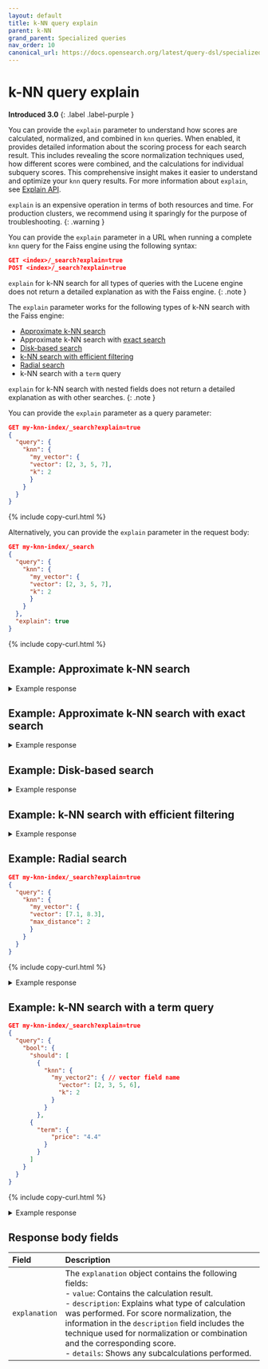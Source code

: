 ```yaml
---
layout: default
title: k-NN query explain
parent: k-NN
grand_parent: Specialized queries
nav_order: 10
canonical_url: https://docs.opensearch.org/latest/query-dsl/specialized/k-nn/k-nn-explain/
---
```


# k-NN query explain
**Introduced 3.0**
{: .label .label-purple }

You can provide the `explain` parameter to understand how scores are calculated, normalized, and combined in `knn` queries. When enabled, it provides detailed information about the scoring process for each search result. This includes revealing the score normalization techniques used, how different scores were combined, and the calculations for individual subquery scores. This comprehensive insight makes it easier to understand and optimize your `knn` query results. For more information about `explain`, see [Explain API]({{site.url}}{{site.baseurl}}/api-reference/explain/).

`explain` is an expensive operation in terms of both resources and time. For production clusters, we recommend using it sparingly for the purpose of troubleshooting.
{: .warning }

You can provide the `explain` parameter in a URL when running a complete `knn` query for the Faiss engine using the following syntax:

```json
GET <index>/_search?explain=true
POST <index>/_search?explain=true
```

`explain` for k-NN search for all types of queries with the Lucene engine does not return a detailed explanation as with the Faiss engine.
{: .note }

The `explain` parameter works for the following types of k-NN search with the Faiss engine:

- [Approximate k-NN search]({{site.url}}{{site.baseurl}}/vector-search/vector-search-techniques/approximate-knn/)
- Approximate k-NN search with [exact search]({{site.url}}{{site.baseurl}}/vector-search/vector-search-techniques/knn-score-script/)
- [Disk-based search]({{site.url}}{{site.baseurl}}/vector-search/optimizing-storage/disk-based-vector-search/)
- [k-NN search with efficient filtering]({{site.url}}{{site.baseurl}}/vector-search/filter-search-knn/efficient-knn-filtering/)
- [Radial search]({{site.url}}{{site.baseurl}}/vector-search/specialized-operations/radial-search-knn/)
- k-NN search with a `term` query

`explain` for k-NN search with nested fields does not return a detailed explanation as with other searches.
{: .note }

You can provide the `explain` parameter as a query parameter:

```json
GET my-knn-index/_search?explain=true
{
  "query": {
    "knn": {
      "my_vector": {
      "vector": [2, 3, 5, 7],
      "k": 2
      }
    }
  }
}
```
{% include copy-curl.html %}

Alternatively, you can provide the `explain` parameter in the request body:

```json
GET my-knn-index/_search
{
  "query": {
    "knn": {
      "my_vector": {
      "vector": [2, 3, 5, 7],
      "k": 2
      }
    }
  },
  "explain": true
}
```
{% include copy-curl.html %}

## Example: Approximate k-NN search

<details markdown="block">
  <summary>
    Example response
  </summary>
  {: .text-delta}

```json
{
  "took": 216038,
  "timed_out": false,
  "_shards": {
    "total": 1,
    "successful": 1,
    "skipped": 0,
    "failed": 0
  },
  "hits": {
    "total": {
      "value": 2,
      "relation": "eq"
    },
    "max_score": 88.4,
    "hits": [
      {
        "_shard": "[my-knn-index-1][0]",
        "_node": "VHcyav6OTsmXdpsttX2Yug",
        "_index": "my-knn-index-1",
        "_id": "5",
        "_score": 88.4,
        "_source": {
          "my_vector1": [
            2.5,
            3.5,
            5.5,
            7.4
          ],
          "price": 8.9
        },
        "_explanation": {
          "value": 88.4,
          "description": "the type of knn search executed was Approximate-NN",
          "details": [
            {
              "value": 88.4,
              "description": "the type of knn search executed at leaf was Approximate-NN with vectorDataType = FLOAT, spaceType = innerproduct where score is computed as `-rawScore + 1` from:",
              "details": [
                {
                  "value": -87.4,
                  "description": "rawScore, returned from FAISS library",
                  "details": []
                }
              ]
            }
          ]
        }
      },
      {
        "_shard": "[my-knn-index-1][0]",
        "_node": "VHcyav6OTsmXdpsttX2Yug",
        "_index": "my-knn-index-1",
        "_id": "2",
        "_score": 84.7,
        "_source": {
          "my_vector1": [
            2.5,
            3.5,
            5.6,
            6.7
          ],
          "price": 5.5
        },
        "_explanation": {
          "value": 84.7,
          "description": "the type of knn search executed was Approximate-NN",
          "details": [
            {
              "value": 84.7,
              "description": "the type of knn search executed at leaf was Approximate-NN with vectorDataType = FLOAT, spaceType = innerproduct where score is computed as `-rawScore + 1` from:",
              "details": [
                {
                  "value": -83.7,
                  "description": "rawScore, returned from FAISS library",
                  "details": []
                }
              ]
            }
          ]
        }
      }
    ]
  }
}
```
</details>

## Example: Approximate k-NN search with exact search

<details markdown="block">
  <summary>
    Example response
  </summary>
  {: .text-delta}

```json
{
  "took": 87,
  "timed_out": false,
  "_shards": {
    "total": 1,
    "successful": 1,
    "skipped": 0,
    "failed": 0
  },
  "hits": {
    "total": {
      "value": 2,
      "relation": "eq"
    },
    "max_score": 84.7,
    "hits": [
      {
        "_shard": "[my-knn-index-1][0]",
        "_node": "MQVux8dZRWeznuEYKhMq0Q",
        "_index": "my-knn-index-1",
        "_id": "7",
        "_score": 84.7,
        "_source": {
          "my_vector2": [
            2.5,
            3.5,
            5.6,
            6.7
          ],
          "price": 5.5
        },
        "_explanation": {
          "value": 84.7,
          "description": "the type of knn search executed was Approximate-NN",
          "details": [
            {
              "value": 84.7,
              "description": "the type of knn search executed at leaf was Exact with spaceType = INNER_PRODUCT, vectorDataType = FLOAT, queryVector = [2.0, 3.0, 5.0, 6.0]",
              "details": []
            }
          ]
        }
      },
      {
        "_shard": "[my-knn-index-1][0]",
        "_node": "MQVux8dZRWeznuEYKhMq0Q",
        "_index": "my-knn-index-1",
        "_id": "8",
        "_score": 82.2,
        "_source": {
          "my_vector2": [
            4.5,
            5.5,
            6.7,
            3.7
          ],
          "price": 4.4
        },
        "_explanation": {
          "value": 82.2,
          "description": "the type of knn search executed was Approximate-NN",
          "details": [
            {
              "value": 82.2,
              "description": "the type of knn search executed at leaf was Exact with spaceType = INNER_PRODUCT, vectorDataType = FLOAT, queryVector = [2.0, 3.0, 5.0, 6.0]",
              "details": []
            }
          ]
        }
      }
    ]
  }
```
</details>

## Example: Disk-based search

<details markdown="block">
  <summary>
    Example response
  </summary>
  {: .text-delta}

```json
{
  "took" : 4,
  "timed_out" : false,
  "_shards" : {
    "total" : 1,
    "successful" : 1,
    "skipped" : 0,
    "failed" : 0
  },
  "hits" : {
    "total" : {
      "value" : 1,
      "relation" : "eq"
    },
    "max_score" : 381.0,
    "hits" : [
      {
        "_shard" : "[my-vector-index][0]",
        "_node" : "pLaiqZftTX-MVSKdQSu7ow",
        "_index" : "my-vector-index",
        "_id" : "9",
        "_score" : 381.0,
        "_source" : {
          "my_vector_field" : [
            9.5,
            9.5,
            9.5,
            9.5,
            9.5,
            9.5,
            9.5,
            9.5
          ],
          "price" : 8.9
        },
        "_explanation" : {
          "value" : 381.0,
          "description" : "the type of knn search executed was Disk-based and the first pass k was 100 with vector dimension of 8, over sampling factor of 5.0, shard level rescoring enabled",
          "details" : [
            {
              "value" : 381.0,
              "description" : "the type of knn search executed at leaf was Approximate-NN with spaceType = HAMMING, vectorDataType = FLOAT, queryVector = [1.5, 2.5, 3.5, 4.5, 5.5, 6.5, 7.5, 8.5]",
              "details" : [ ]
            }
          ]
        }
      }
    ]
  }
}
```
</details>

## Example: k-NN search with efficient filtering

<details markdown="block">
  <summary>
    Example response
  </summary>
  {: .text-delta}

```json
{
  "took" : 51,
  "timed_out" : false,
  "_shards" : {
    "total" : 1,
    "successful" : 1,
    "skipped" : 0,
    "failed" : 0
  },
  "hits" : {
    "total" : {
      "value" : 2,
      "relation" : "eq"
    },
    "max_score" : 0.8620689,
    "hits" : [
      {
        "_shard" : "[products-shirts][0]",
        "_node" : "9epk8WoFT8yvnUI0tAaJgQ",
        "_index" : "products-shirts",
        "_id" : "8",
        "_score" : 0.8620689,
        "_source" : {
          "item_vector" : [
            2.4,
            4.0,
            3.0
          ],
          "size" : "small",
          "rating" : 8
        },
        "_explanation" : {
          "value" : 0.8620689,
          "description" : "the type of knn search executed was Approximate-NN",
          "details" : [
            {
              "value" : 0.8620689,
              "description" : "the type of knn search executed at leaf was Exact since filteredIds = 2 is less than or equal to K = 10 with spaceType = L2, vectorDataType = FLOAT, queryVector = [2.0, 4.0, 3.0]",
              "details" : [ ]
            }
          ]
        }
      },
      {
        "_shard" : "[products-shirts][0]",
        "_node" : "9epk8WoFT8yvnUI0tAaJgQ",
        "_index" : "products-shirts",
        "_id" : "6",
        "_score" : 0.029691212,
        "_source" : {
          "item_vector" : [
            6.4,
            3.4,
            6.6
          ],
          "size" : "small",
          "rating" : 9
        },
        "_explanation" : {
          "value" : 0.029691212,
          "description" : "the type of knn search executed was Approximate-NN",
          "details" : [
            {
              "value" : 0.029691212,
              "description" : "the type of knn search executed at leaf was Exact since filteredIds = 2 is less than or equal to K = 10 with spaceType = L2, vectorDataType = FLOAT, queryVector = [2.0, 4.0, 3.0]",
              "details" : [ ]
            }
          ]
        }
      }
    ]
  }
}
```
</details>

## Example: Radial search

```json
GET my-knn-index/_search?explain=true
{
  "query": {
    "knn": {
      "my_vector": {
      "vector": [7.1, 8.3],
      "max_distance": 2
      }
    }
  }
}
```
{% include copy-curl.html %}

<details markdown="block">
  <summary>
    Example response
  </summary>
  {: .text-delta}

```json
{
  "took" : 376529,
  "timed_out" : false,
  "_shards" : {
    "total" : 1,
    "successful" : 1,
    "skipped" : 0,
    "failed" : 0
  },
  "hits" : {
    "total" : {
      "value" : 2,
      "relation" : "eq"
    },
    "max_score" : 0.98039204,
    "hits" : [
      {
        "_shard" : "[knn-index-test][0]",
        "_node" : "c9b4aPe4QGO8eOtb8P5D3g",
        "_index" : "knn-index-test",
        "_id" : "1",
        "_score" : 0.98039204,
        "_source" : {
          "my_vector" : [
            7.0,
            8.2
          ],
          "price" : 4.4
        },
        "_explanation" : {
          "value" : 0.98039204,
          "description" : "the type of knn search executed was Radial with the radius of 2.0",
          "details" : [
            {
              "value" : 0.98039204,
              "description" : "the type of knn search executed at leaf was Approximate-NN with vectorDataType = FLOAT, spaceType = l2 where score is computed as `1 / (1 + rawScore)` from:",
              "details" : [
                {
                  "value" : 0.020000057,
                  "description" : "rawScore, returned from FAISS library",
                  "details" : [ ]
                }
              ]
            }
          ]
        }
      },
      {
        "_shard" : "[knn-index-test][0]",
        "_node" : "c9b4aPe4QGO8eOtb8P5D3g",
        "_index" : "knn-index-test",
        "_id" : "3",
        "_score" : 0.9615384,
        "_source" : {
          "my_vector" : [
            7.3,
            8.3
          ],
          "price" : 19.1
        },
        "_explanation" : {
          "value" : 0.9615384,
          "description" : "the type of knn search executed was Radial with the radius of 2.0",
          "details" : [
            {
              "value" : 0.9615384,
              "description" : "the type of knn search executed at leaf was Approximate-NN with vectorDataType = FLOAT, spaceType = l2 where score is computed as `1 / (1 + rawScore)` from:",
              "details" : [
                {
                  "value" : 0.040000115,
                  "description" : "rawScore, returned from FAISS library",
                  "details" : [ ]
                }
              ]
            }
          ]
        }
      }
    ]
  }
}

```
</details>

## Example: k-NN search with a term query

```json
GET my-knn-index/_search?explain=true
{
  "query": {
    "bool": {
      "should": [
        {
          "knn": {
            "my_vector2": { // vector field name
              "vector": [2, 3, 5, 6],
              "k": 2
            }
          }
        },
      {
        "term": {
            "price": "4.4"
          }
        }
      ]
    }  
  }
}
```
{% include copy-curl.html %}

<details markdown="block">
  <summary>
    Example response
  </summary>
  {: .text-delta}

```json
{
  "took" : 51,
  "timed_out" : false,
  "_shards" : {
    "total" : 1,
    "successful" : 1,
    "skipped" : 0,
    "failed" : 0
  },
  "hits" : {
    "total" : {
      "value" : 2,
      "relation" : "eq"
    },
    "max_score" : 84.7,
    "hits" : [
      {
        "_shard" : "[my-knn-index-1][0]",
        "_node" : "c9b4aPe4QGO8eOtb8P5D3g",
        "_index" : "my-knn-index-1",
        "_id" : "7",
        "_score" : 84.7,
        "_source" : {
          "my_vector2" : [
            2.5,
            3.5,
            5.6,
            6.7
          ],
          "price" : 5.5
        },
        "_explanation" : {
          "value" : 84.7,
          "description" : "sum of:",
          "details" : [
            {
              "value" : 84.7,
              "description" : "the type of knn search executed was Approximate-NN",
              "details" : [
                {
                  "value" : 84.7,
                  "description" : "the type of knn search executed at leaf was Approximate-NN with vectorDataType = FLOAT, spaceType = innerproduct where score is computed as `-rawScore + 1` from:",
                  "details" : [
                    {
                      "value" : -83.7,
                      "description" : "rawScore, returned from FAISS library",
                      "details" : [ ]
                    }
                  ]
                }
              ]
            }
          ]
        }
      },
      {
        "_shard" : "[my-knn-index-1][0]",
        "_node" : "c9b4aPe4QGO8eOtb8P5D3g",
        "_index" : "my-knn-index-1",
        "_id" : "8",
        "_score" : 83.2,
        "_source" : {
          "my_vector2" : [
            4.5,
            5.5,
            6.7,
            3.7
          ],
          "price" : 4.4
        },
        "_explanation" : {
          "value" : 83.2,
          "description" : "sum of:",
          "details" : [
            {
              "value" : 82.2,
              "description" : "the type of knn search executed was Approximate-NN",
              "details" : [
                {
                  "value" : 82.2,
                  "description" : "the type of knn search executed at leaf was Approximate-NN with vectorDataType = FLOAT, spaceType = innerproduct where score is computed as `-rawScore + 1` from:",
                  "details" : [
                    {
                      "value" : -81.2,
                      "description" : "rawScore, returned from FAISS library",
                      "details" : [ ]
                    }
                  ]
                }
              ]
            },
            {
              "value" : 1.0,
              "description" : "price:[1082969293 TO 1082969293]",
              "details" : [ ]
            }
          ]
        }
      }
    ]
  }
}
```

</details>

## Response body fields

Field | Description
:--- | :---
`explanation` | The `explanation` object contains the following fields: <br> - `value`: Contains the calculation result.<br> - `description`: Explains what type of calculation was performed. For score normalization, the information in the `description` field includes the technique used for normalization or combination and the corresponding score. <br> - `details`: Shows any subcalculations performed. 

